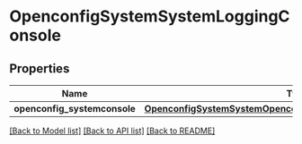 # OpenconfigSystemSystemLoggingConsole

## Properties
Name | Type | Description | Notes
------------ | ------------- | ------------- | -------------
**openconfig_systemconsole** | [**OpenconfigSystemSystemOpenconfigsystemsystemLoggingConsole**](OpenconfigSystemSystemOpenconfigsystemsystemLoggingConsole.md) |  | [optional] 

[[Back to Model list]](../README.md#documentation-for-models) [[Back to API list]](../README.md#documentation-for-api-endpoints) [[Back to README]](../README.md)



